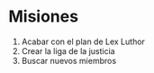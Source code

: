 # Misiones

1. Acabar con el plan de Lex Luthor
2. Crear la liga de la justicia
3. Buscar nuevos miembros
